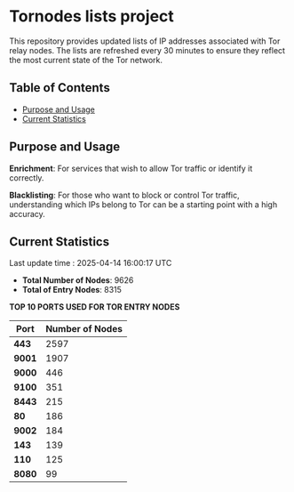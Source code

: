 # Tornodes lists project

This repository provides updated lists of IP addresses associated with Tor relay nodes. The lists are refreshed every 30 minutes to ensure they reflect the most current state of the Tor network.

## Table of Contents

- [Purpose and Usage](#purpose-and-usage)
- [Current Statistics](#current-statistics)


## Purpose and Usage

**Enrichment**: For services that wish to allow Tor traffic or identify it correctly.

**Blacklisting**: For those who want to block or control Tor traffic, understanding which IPs belong to Tor can be a starting point with a high accuracy.

## Current Statistics

Last update time : 2025-04-14 16:00:17 UTC

- **Total Number of Nodes**: 9626
- **Total of Entry Nodes**: 8315

**TOP 10 PORTS USED FOR TOR ENTRY NODES**

| **Port** | **Number of Nodes** |
|------|-----------------|
| **443**   | 2597  |
| **9001**   | 1907  |
| **9000**   | 446  |
| **9100**   | 351  |
| **8443**   | 215  |
| **80**   | 186  |
| **9002**   | 184  |
| **143**   | 139  |
| **110**   | 125  |
| **8080**   | 99  |

